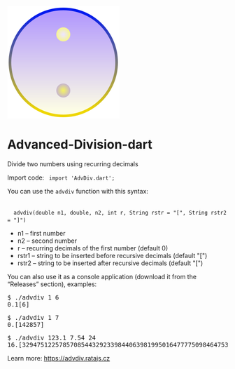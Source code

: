 ![](https://raw.githubusercontent.com/ratajs/Advanced-Division/master/imgs/icon.svg)

# Advanced-Division-dart
Divide two numbers using recurring decimals

Import code:
<code>
  import 'AdvDiv.dart'; 
</code>


You can use the `advdiv` function with this syntax:

<code>
  advdiv(double n1, double, n2, int r, String rstr = "[", String rstr2 = "]")
</code>

* n1 – first number
* n2 – second number
* r – recurring decimals of the first number (default 0)
* rstr1 – string to be inserted before recursive decimals (default "[")
* rstr2 – string to be inserted after recursive decimals (default "[")

You can also use it as a console application (download it from the “Releases” section), examples:

<pre>$ ./advdiv 1 6
0.1[6]</pre>

<pre>$ ./advdiv 1 7
0.[142857]</pre>

<pre>$ ./advdiv 123.1 7.54 24
16.[329475122578570854432923398440639819950164777750984647536371674302708785467406157061]</pre>

Learn more: <https://advdiv.ratajs.cz>
